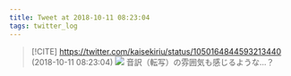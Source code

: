 ```yaml
---
title: Tweet at 2018-10-11 08:23:04
tags: twitter_log
---
```


> [!CITE] https://twitter.com/kaisekiriu/status/1050164844593213440 (2018-10-11 08:23:04)
> ![](https://twitter.com/kaisekiriu/status/1050164844593213440)
> 音訳（転写）の雰囲気も感じるような…？
